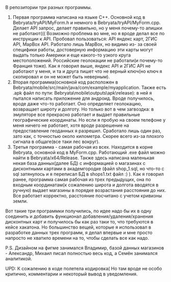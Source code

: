 В репозитории три разных программы. 
1. Первая программа написана на языке C++. Основной код в Bebryata/tryAPI/MyForm.h и немного в Bebryata/tryAPI/MyForm.cpp. Делает API запрос, делает правильно, но у меня    почему-то апишки не работают(((
   Возможно проблема во мне, но я вроде делал все по инструкции к API. Пробовал пользоваться: API яндекс карт, 2ГИС API, MapBox API. Работало лишь MapBox, но видимо из-    за своей специфики работы, достоверную информацию эти карты могут выдать только Америки и еще какого-то узкого круга местоположений. Российские геолокации не            работали(и почему-то Франция тоже). Как я говорил выше, яндекс API и 2ГИС API не работают у меня, и та и друга пишет что не верный ключ(но ключ я скопировал и он не      может быть неверным).
2. Вторая программа(основной код расположен в Bebryata/mobile/src/main/java/com/example/myapplication. Также есть .apk файл по пути:                                        Bebryata\mobile\outputs\apk\release): в ней я пытался написать приложение для андроид. Вроде получилось, вроде даже что-то работает. Оно определяет геолокацию,          возвращает широту и долготу. Но только вот в чем загвоздка: в эмуляторе все прекрасно работает и выдает правильные географические координаты. Но если я                  пробую на своем телефоне у меня ничего не работает, хотя вроде разрешение на предоставление геоданных я разрешил. Сработало лишь один раз, зато как, с точностью около    километра. Скорее всего из-за плохого сигнала в общаге(все таки лес вокруг).  
3. Третья программа - самая рабочая из всех. Находится в корне Bebryata, основной код в MyForm.cpp. Работающий .exe файл можно найти в Bebryata/x64/Release. Также здесь    написана маленькая некая база данных(далее БД) с информацией о магазинах с дисконтными картами в академгородке (файл shop_1.sql, но что-то с sql затянулось и я          переписал БД в shops1.txt файл :) ). Как я говорил ранее, программа самая рабочая из трех предыдущих, она по входным координатам(к сожалению широта и долгота вводятся    в ручную) выдает магазины в порядке возрастания расстояния до них. Все работает корректно, расстояние посчитано с учетом кривизны земли.


Вот такие три программки получились, по идее надо бы их в одну соединить и добавить функционал добавления/удаления/хранения дисконтных карт и получилось бы как раз таки то, что требуются в кейсе хакатона. Но большинство вещей, которые я использовал в разработке данных трех программ, я делал впервые и мне просто напросто не хватило времени на то, чтобы сделать все как надо.


P.S. Дизайном на фигме занимался Владимир, базой данных магазинов - Александр, Михаил писал полностью весь код, а Семён занимался аналитикой.  


UPD: К сожалению в коде полетела кодировка(  Но там вроде не особо критично, комментарии и некоторый вывод в уведомления.
